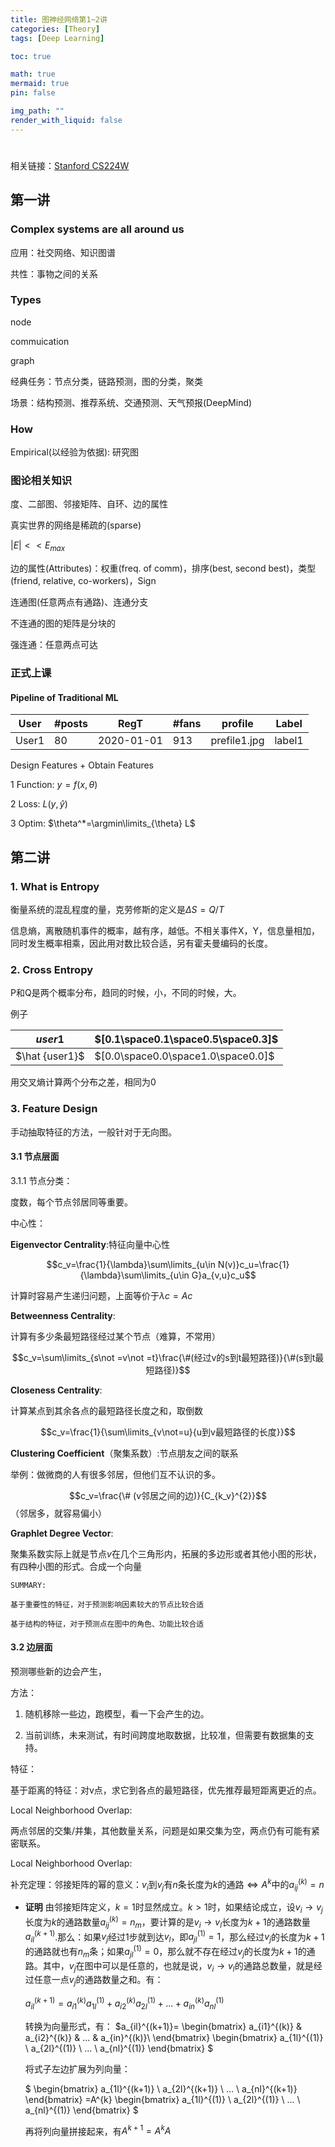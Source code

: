 ```yaml
---
title: 图神经网络第1~2讲
categories: [Theory]
tags: [Deep Learning]

toc: true

math: true
mermaid: true
pin: false

img_path: ""
render_with_liquid: false
---
```


# 
相关链接：[Stanford CS224W](https://web.stanford.edu/class/cs224w/)

## 第一讲
### Complex systems are all around us
应用：社交网络、知识图谱

共性：事物之间的关系

### Types

node

commuication

graph

经典任务：节点分类，链路预测，图的分类，聚类

场景：结构预测、推荐系统、交通预测、天气预报(DeepMind)

### How

Empirical(以经验为依据): 研究图

### 图论相关知识

度、二部图、邻接矩阵、自环、边的属性

真实世界的网络是稀疏的(sparse)

$|E|<<E_{max}$

边的属性(Attributes)：权重(freq. of comm)，排序(best, second best)，类型(friend, relative, co-workers)，Sign

连通图(任意两点有通路)、连通分支

不连通的图的矩阵是分块的

强连通：任意两点可达

### 正式上课

#### Pipeline of Traditional ML

| User  | #posts | RegT       | #fans | profile      | Label  |
| ----- | ------ | ---------- | ----- | ------------ | ------ |
| User1 | 80     | 2020-01-01 | 913   | prefile1.jpg | label1 |

Design Features + Obtain Features

1 Function: $y=f(x, \theta)$

2 Loss: $L(y,\hat{y})$

3 Optim: $\theta^*=\argmin\limits_{\theta} L$


## 第二讲
### 1. What is Entropy
衡量系统的混乱程度的量，克劳修斯的定义是$\Delta S=Q/T$

信息熵，离散随机事件的概率，越有序，越低。不相关事件X，Y，信息量相加，同时发生概率相乘，因此用对数比较合适，另有霍夫曼编码的长度。

### 2. Cross Entropy
P和Q是两个概率分布，趋同的时候，小，不同的时候，大。

例子

| $user1$        | $[0.1\space0.1\space0.5\space0.3]$ |
| -------------- | ---------------------------------- |
| $\hat {user1}$ | $[0.0\space0.0\space1.0\space0.0]$ |

用交叉熵计算两个分布之差，相同为0

### 3. Feature Design
手动抽取特征的方法，一般针对于无向图。

#### 3.1 节点层面
3.1.1 节点分类：

度数，每个节点邻居同等重要。

中心性：

**Eigenvector Centrality**:特征向量中心性

$$c_v=\frac{1}{\lambda}\sum\limits_{u\in N(v)}c_u=\frac{1}{\lambda}\sum\limits_{u\in G}a_{v,u}c_u$$

计算时容易产生递归问题，上面等价于$\lambda c=Ac$

**Betweenness Centrality**:

计算有多少条最短路径经过某个节点（难算，不常用）

$$c_v=\sum\limits_{s\not =v\not =t}\frac{\#(经过v的s到t最短路径)}{\#(s到t最短路径)}$$


**Closeness Centrality**:

计算某点到其余各点的最短路径长度之和，取倒数

$$c_v=\frac{1}{\sum\limits_{v\not=u}{u到v最短路径的长度}}$$

**Clustering Coefficient**（聚集系数）:节点朋友之间的联系

举例：做微商的人有很多邻居，但他们互不认识的多。

$$c_v=\frac{\# (v邻居之间的边)}{C_{k_v}^{2}}$$
（邻居多，就容易偏小）

**Graphlet Degree Vector**:

聚集系数实际上就是节点$v$在几个三角形内，拓展的多边形或者其他小图的形状，有四种小图的形式。合成一个向量
```
SUMMARY:

基于重要性的特征，对于预测影响因素较大的节点比较合适

基于结构的特征，对于预测点在图中的角色、功能比较合适
```


#### 3.2 边层面

预测哪些新的边会产生，

方法：

1. 随机移除一些边，跑模型，看一下会产生的边。

2. 当前训练，未来测试，有时间跨度地取数据，比较准，但需要有数据集的支持。


特征：

基于距离的特征：对v点，求它到各点的最短路径，优先推荐最短距离更近的点。

Local Neighborhood Overlap:

两点邻居的交集/并集，其他数量关系，问题是如果交集为空，两点仍有可能有紧密联系。

Local Neighborhood Overlap:

补充定理：邻接矩阵的幂的意义：$v_i$到$v_j$有$n$条长度为$k$的通路$\Leftrightarrow A^k$中的$a_{ij}^{(k)}=n$


- **证明** 由邻接矩阵定义，$k=1$时显然成立。$k>1$时，如果结论成立，设$v_i\rightarrow v_j$长度为$k$的通路数量$a_{ij}^{(k)}=n_m$，要计算的是$v_i\rightarrow v_l$长度为$k+1$的通路数量$a_{il}^{(k+1)}$.那么：如果$v_j$经过1步就到达$v_l$，即$a_{jl}^{(1)}=1$，那么经过$v_j$的长度为$k+1$的通路就也有$n_m$条；如果$a_{jl}^{(1)}=0$，那么就不存在经过$v_j$的长度为$k+1$的通路。其中，$v_j$在图中可以是任意的，也就是说，$v_i\rightarrow v_l$的通路总数量，就是经过任意一点$v_j$的通路数量之和。有：

    $a_{il}^{(k+1)}=a_{i1}^{(k)}a_{1l}^{(1)}+a_{i2}^{(k)}a_{2l}^{(1)}+...+a_{in}^{(k)}a_{nl}^{(1)}$

    转换为向量形式，有：
$a_{il}^{(k+1)}=
\begin{bmatrix}
a_{i1}^{(k)} & a_{i2}^{(k)} & ... & a_{in}^{(k)}\\
\end{bmatrix} 
\begin{bmatrix}
a_{1l}^{(1)} \\
a_{2l}^{(1)} \\
... \\
a_{nl}^{(1)} 
\end{bmatrix} 
$

    将式子左边扩展为列向量：

    $
\begin{bmatrix}
a_{1l}^{(k+1)} \\
a_{2l}^{(k+1)} \\
... \\
a_{nl}^{(k+1)} 
\end{bmatrix} 
=A^{k}
\begin{bmatrix}
a_{1l}^{(1)} \\
a_{2l}^{(1)} \\
... \\
a_{nl}^{(1)} 
\end{bmatrix}
$

    再将列向量拼接起来，有$A^{k+1}=A^k A$











